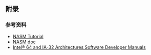 


## 附录

### 参考资料

* [NASM Tutorial](https://cs.lmu.edu/~ray/notes/nasmtutorial/)
* [NASM doc](https://www.nasm.us/xdoc/2.16.03/nasmdoc.pdf)
* [Intel® 64 and IA-32 Architectures Software Developer Manuals](https://www.intel.com/content/www/us/en/developer/articles/technical/intel-sdm.html)


